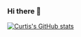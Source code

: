 ### Hi there 👋

[![Curtis's GitHub stats](https://my-github-stats-nsi8z8khm-curtismills-projects.vercel.app/api?usename=curtismills)](https://github.com/anuraghazra/github-readme-stats)
<!--
**CurtisMills/CurtisMills** is a ✨ _special_ ✨ repository because its `README.md` (this file) appears on your GitHub profile.

Here are some ideas to get you started:

- 🔭 I’m currently working on ...
- 🌱 I’m currently learning ...
- 👯 I’m looking to collaborate on ...
- 🤔 I’m looking for help with ...
- 💬 Ask me about ...
- 📫 How to reach me: ...
- 😄 Pronouns: ...
- ⚡ Fun fact: ...
-->
